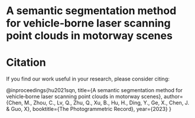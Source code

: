 # A semantic segmentation method for vehicle‐borne laser scanning point clouds in motorway scenes




# Citation
If you find our work useful in your research, please consider citing:

@inproceedings{hu2021sqn,
  title={A semantic segmentation method for vehicle‐borne laser scanning point clouds in motorway scenes},
  author={Chen, M., Zhou, C., Lv, Q., Zhu, Q., Xu, B., Hu, H., Ding, Y., Ge, X., Chen, J. & Guo, X},
  booktitle={The Photogrammetric Record},
  year={2023}
}
